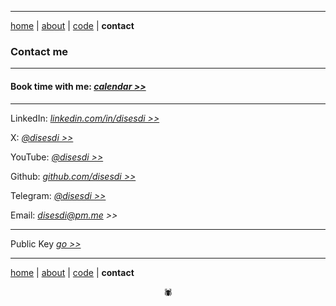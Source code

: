 -------

[home](https://disesdi.github.io/) | [about](https://disesdi.github.io/about.html) | <a href="https://github.com/disesdi/" target="_blank" rel="noopener noreferrer">code</a> | **contact**


### Contact me

-------

#### Book time with me: *<a href="https://calendly.com/disesdi" target="_blank" rel="noopener noreferrer">calendar >></a>* 

-------

LinkedIn: *<a href="https://www.linkedin.com/in/disesdi/" target="_blank" rel="noopener noreferrer">linkedin.com/in/disesdi >></a>*


X: *<a href="https://twitter.com/disesdi/" target="_blank" rel="noopener noreferrer">@disesdi >></a>*


YouTube: *<a href="https://www.youtube.com/@disesdi" target="_blank" rel="noopener noreferrer">@disesdi >> </a>*


Github: *<a href="https://github.com/disesdi" target="_blank" rel="noopener noreferrer">github.com/disesdi >> </a>*


Telegram: *<a href="https://t.me/disesdi" target="_blank" rel="noopener noreferrer">@disesdi >></a>* 


Email: *<a href="mailto:disesdi@pm.me" target="_blank" rel="noopener noreferrer">disesdi@pm.me >></a>* 

-------

Public Key *<a href="https://disesdi.github.io/key.html" target="_blank" rel="noopener noreferrer">go >></a>*

------- 

[home](https://disesdi.github.io/) | [about](https://disesdi.github.io/about.html) | <a href="https://github.com/disesdi/" target="_blank" rel="noopener noreferrer">code</a> | **contact**

<div align="center">🕷</div>

